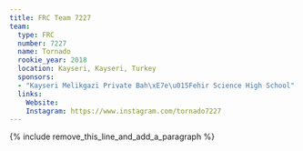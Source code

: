 ```yaml
---
title: FRC Team 7227
team:
  type: FRC
  number: 7227
  name: Tornado
  rookie_year: 2018
  location: Kayseri, Kayseri, Turkey
  sponsors:
  - "Kayseri Melikgazi Private Bah\xE7e\u015Fehir Science High School"
  links:
    Website: 
    Instagram: https://www.instagram.com/tornado7227
---
```


{% include remove_this_line_and_add_a_paragraph %}